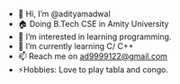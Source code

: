 - 👋 Hi, I’m @adityamadwal
- 🏠 Doing B.Tech CSE in Amity University
- 👀 I’m interested in learning programming.
- 🌱 I’m currently learning C/ C++
- 📫 Reach me on ad9999122@gmail.com
- ⚡Hobbies: Love to play tabla and congo.


<!---
adityamadwal/adityamadwal is a ✨ special ✨ repository because its `README.md` (this file) appears on your GitHub profile.
You can click the Preview link to take a look at your changes.
--->
